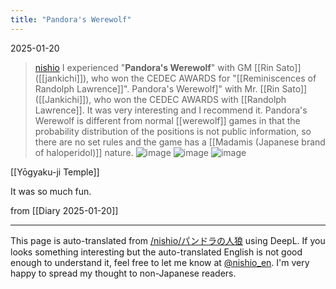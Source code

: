 ```yaml
---
title: "Pandora's Werewolf"
---
```


2025-01-20
> [nishio](https://x.com/nishio/status/1881396455120007510) I experienced "**Pandora's Werewolf**" with GM [[Rin Sato]] ([[jankichi]]), who won the CEDEC AWARDS for "[[Reminiscences of Randolph Lawrence]]". Pandora's Werewolf]" with Mr. [[Rin Sato]] ([[Jankichi]]), who won the CEDEC AWARDS with [[Randolph Lawrence]]. It was very interesting and I recommend it. Pandora's Werewolf is different from normal [[werewolf]] games in that the probability distribution of the positions is not public information, so there are no set rules and the game has a [[Madamis (Japanese brand of haloperidol)]] nature.
>  ![image](https://gyazo.com/6c297e75841366b69e5d6f76c9c63022/thumb/1000)
>  ![image](https://gyazo.com/c511fdb609e8a0e2002d08ffa5f54bb4/thumb/1000) ![image](https://gyazo.com/9514d9fc62042ce2746c7328dd173b99/thumb/1000)

[[Yōgyaku-ji Temple]]

It was so much fun.

from  [[Diary 2025-01-20]]

---
This page is auto-translated from [/nishio/パンドラの人狼](https://scrapbox.io/nishio/パンドラの人狼) using DeepL. If you looks something interesting but the auto-translated English is not good enough to understand it, feel free to let me know at [@nishio_en](https://twitter.com/nishio_en). I'm very happy to spread my thought to non-Japanese readers.